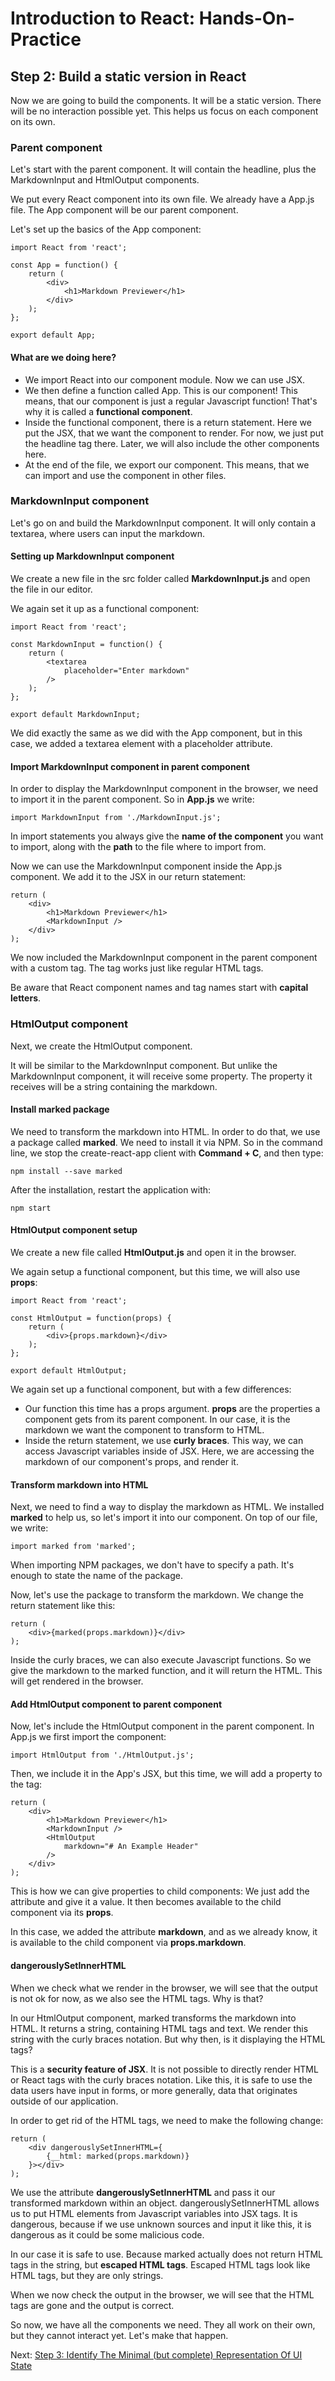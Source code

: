 # Introduction to React: Hands-On-Practice

## Step 2: Build a static version in React

Now we are going to build the components. It will be a static version. There will be no interaction possible yet.
This helps us focus on each component on its own.

### Parent component

Let's start with the parent component. It will contain the headline, plus the MarkdownInput and HtmlOutput components.

We put every React component into its own file. We already have a App.js file. The App component will be our parent component.

Let's set up the basics of the App component:
```
import React from 'react';

const App = function() {
	return (
		<div>
			<h1>Markdown Previewer</h1>
		</div>
	);
};

export default App;
```

#### What are we doing here?

* We import React into our component module. Now we can use JSX.
* We then define a function called App. This is our component! This means, that our component is just a regular Javascript function! That's why it is called a **functional component**.
* Inside the functional component, there is a return statement. Here we put the JSX, that we want the component to render. For now, we just put the headline tag there. Later, we will also include the other components here.
* At the end of the file, we export our component. This means, that we can import and use the component in other files.

### MarkdownInput component

Let's go on and build the MarkdownInput component. It will only contain a textarea, where users can input the markdown.

#### Setting up MarkdownInput component

We create a new file in the src folder called **MarkdownInput.js** and open the file in our editor.

We again set it up as a functional component:
```
import React from 'react';

const MarkdownInput = function() {
	return (
		<textarea
			placeholder="Enter markdown"
		/>
	);
};

export default MarkdownInput;
```
We did exactly the same as we did with the App component, but in this case, we added a textarea element with a placeholder attribute.

#### Import MarkdownInput component in parent component

In order to display the MarkdownInput component in the browser, we need to import it in the parent component. So in **App.js** we write:
```
import MarkdownInput from './MarkdownInput.js';
```
In import statements you always give the **name of the component** you want to import, along with the **path** to the file where to import from.

Now we can use the MarkdownInput component inside the App.js component. We add it to the JSX in our return statement:
```
return (
	<div>
		<h1>Markdown Previewer</h1>
		<MarkdownInput />
	</div>
);
```
We now included the MarkdownInput component in the parent component with a custom tag. The tag works just like regular HTML tags.

Be aware that React component names and tag names start with **capital letters**.

### HtmlOutput component

Next, we create the HtmlOutput component.

It will be similar to the MarkdownInput component. But unlike the MarkdownInput component, it will receive some property. The property it receives will be a string containing the markdown.

#### Install marked package

We need to transform the markdown into HTML. In order to do that, we use a package called **marked**. We need to install it via NPM. So in the command line, we stop the create-react-app client with **Command + C**, and then type:
```
npm install --save marked
```
After the installation, restart the application with:
```
npm start
```

#### HtmlOutput component setup
We create a new file called **HtmlOutput.js** and open it in the browser.

We again setup a functional component, but this time, we will also use **props**:
```
import React from 'react';

const HtmlOutput = function(props) {
	return (
		<div>{props.markdown}</div>
	);
};

export default HtmlOutput;
```
We again set up a functional component, but with a few differences:

* Our function this time has a props argument. **props** are the properties a component gets from its parent component. In our case, it is the markdown we want the component to transform to HTML.
* Inside the return statement, we use **curly braces**. This way, we can access Javascript variables inside of JSX. Here, we are accessing the markdown of our component's props, and render it.

#### Transform markdown into HTML
Next, we need to find a way to display the markdown as HTML. We installed **marked** to help us, so let's import it into our component. On top of our file, we write:
```
import marked from 'marked';
```
When importing NPM packages, we don't have to specify a path. It's enough to state the name of the package.

Now, let's use the package to transform the markdown. We change the return statement like this:
```
return (
	<div>{marked(props.markdown)}</div>
);
```
Inside the curly braces, we can also execute Javascript functions. So we give the markdown to the marked function, and it will return the HTML. This will get rendered in the browser.

#### Add HtmlOutput component to parent component
Now, let's include the HtmlOutput component in the parent component. In App.js we first import the component:
```
import HtmlOutput from './HtmlOutput.js';
```
Then, we include it in the App's JSX, but this time, we will add a property to the tag:
```
return (
	<div>
		<h1>Markdown Previewer</h1>
		<MarkdownInput />
		<HtmlOutput
			markdown="# An Example Header"
		/>
	</div>
);
```
This is how we can give properties to child components: We just add the attribute and give it a value. It then becomes available to the child component via its **props**.

In this case, we added the attribute **markdown**, and as we already know, it is available to the child component via **props.markdown**.

#### dangerouslySetInnerHTML

When we check what we render in the browser, we will see that the output is not ok for now, as we also see the HTML tags. Why is that?

In our HtmlOutput component, marked transforms the markdown into HTML. It returns a string, containing HTML tags and text. We render this string with the curly braces notation. But why then, is it displaying the HTML tags?

This is a **security feature of JSX**. It is not possible to directly render HTML or React tags with the curly braces notation. Like this, it is safe to use the data users have input in forms, or more generally, data that originates outside of our application.

In order to get rid of the HTML tags, we need to make the following change:
```
return (
	<div dangerouslySetInnerHTML={
		{__html: marked(props.markdown)}
	}></div>
);
```
We use the attribute **dangerouslySetInnerHTML** and pass it our transformed markdown within an object. dangerouslySetInnerHTML allows us to put HTML elements from Javascript variables into JSX tags. It is dangerous, because if we use unknown sources and input it like this, it is dangerous as it could be some malicious code.

In our case it is safe to use. Because marked actually does not return HTML tags in the string, but **escaped HTML tags**. Escaped HTML tags look like HTML tags, but they are only strings.

When we now check the output in the browser, we will see that the HTML tags are gone and the output is correct.

So now, we have all the components we need. They all work on their own, but they cannot interact yet. Let's make that happen.

Next: [Step 3: Identify The Minimal (but complete) Representation Of UI State](tutorial-step-3.md)